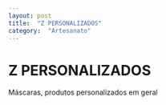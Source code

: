 ```yaml
---
layout: post
title:  "Z PERSONALIZADOS"
category:  "Artesanato"
---
```


# Z PERSONALIZADOS

Máscaras, produtos personalizados em geral 
